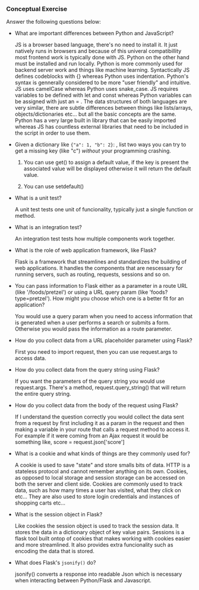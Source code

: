 ### Conceptual Exercise

Answer the following questions below:

- What are important differences between Python and JavaScript?

     JS is a browser based language, there's no need to install it. It just natively runs in browsers and because of this univeral compatibillity most frontend work is typically done with JS. Python on the other hand must be installed and run locally. Python is more commonly used for backend server work and things like machine learning. Syntactically JS defines codeblocks with {} whereas Python uses indentation. Python's syntax is gennerally considered to be more "user friendly" and intuitive. JS uses camelCase whereas Python uses snake_case. JS requires variables to be defined with let and const whereas Python variables can be assigned with just an = . The data structures of both languages are very similar, there are subtle differences between things like lists/arrays, objects/dictionaries etc... but all the basic concepts are the same. Python has a very large built in library that can be easily imported whereas JS has countless external libraries that need to be included in the script in order to use them.  


- Given a dictionary like ``{"a": 1, "b": 2}``: , list two ways you
  can try to get a missing key (like "c") *without* your programming
  crashing.

     1) You can use get() to assign a default value, if the key is present the associated value will be displayed otherwise it will return the default value.

     2) You can use setdefault()


- What is a unit test?

     A unit test tests one unit of funcionality, typically just a single function or method.


- What is an integration test?

     An integration test tests how multiple components work together. 


- What is the role of web application framework, like Flask?
  
     Flask is a framework that streamlines and standardizes the building of web applications. It handles the components that are nescessary for running servers, such as routing, requests, sessions and so on.
   

- You can pass information to Flask either as a parameter in a route URL
  (like '/foods/pretzel') or using a URL query param (like
  'foods?type=pretzel'). How might you choose which one is a better fit
  for an application?

     You would use a query param when you need to access information that is generated when a user performs a search or submits a form. Otherwise you would pass the information as a route parameter.  


- How do you collect data from a URL placeholder parameter using Flask?

     First you need to import request, then you can use request.args to access data. 


- How do you collect data from the query string using Flask?

     If you want the parameters of the query string you would use request.args. There's a method, request.query_string() that will return the entire query string. 


- How do you collect data from the body of the request using Flask?

     If I understand the question correctly you would collect the data sent from a request by first including it as a   param in the request and then making a variable in your route that calls a request method to access it. For example if it were coming from an Ajax request it would be something like, score = request.json['score'] 


- What is a cookie and what kinds of things are they commonly used for?

     A cookie is used to save "state" and store smalls bits of data. HTTP is a stateless protocol and cannot remember anything on its own. Cookies, as opposed to local storage and session storage can be accessed on both the server and client side. Cookies are commonly used to track data, such as how many times a user has visited, what they click on etc... They are also used to store login credentials and instances of shopping carts etc...


- What is the session object in Flask?

     Like cookies the session object is used to track the session data. It stores the data in a dictionary object of key  value pairs. Sessions is a flask tool built ontop of cookies that makes working with cookies easier and more streamlined. It also provides extra funcionality such as encoding the data that is stored. 


- What does Flask's `jsonify()` do?

     jsonify() converts a response into readable Json which is necessary when interacting between Python/Flask and Javascript. 
